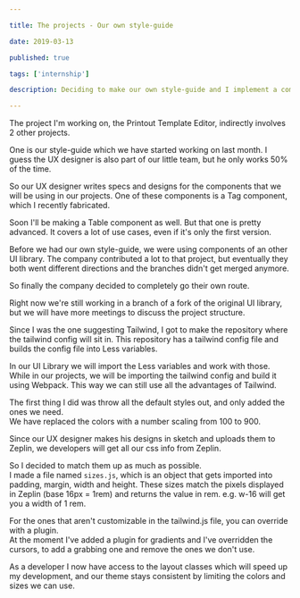 ```yaml
---

title: The projects - Our own style-guide

date: 2019-03-13

published: true

tags: ['internship']

description: Deciding to make our own style-guide and I implement a company wide tailwind.js config file and export it into less variables.

---
```


The project I'm working on, the Printout Template Editor, indirectly involves 2 other projects.

One is our style-guide which we have started working on last month. I guess the UX designer is also part of our little team, but he only works 50% of the time.

So our UX designer writes specs and designs for the components that we will be using in our projects. One of these components is a Tag component, which I recently fabricated.

Soon I'll be making a Table component as well. But that one is pretty advanced. It covers a lot of use cases, even if it's only the first version.

Before we had our own style-guide, we were using components of an other UI library. The company contributed a lot to that project, but eventually they both went different directions and the branches didn't get merged anymore.

So finally the company decided to completely go their own route.

Right now we're still working in a branch of a fork of the original UI library, but we will have more meetings to discuss the project structure.

Since I was the one suggesting Tailwind, I got to make the repository where the tailwind config will sit in. This repository has a tailwind config file and builds the config file into Less variables.

In our UI Library we will import the Less variables and work with those. While in our projects, we will be importing the tailwind config and build it using Webpack. This way we can still use all the advantages of Tailwind.

The first thing I did was throw all the default styles out, and only added the ones we need.  
We have replaced the colors with a number scaling from 100 to 900.

Since our UX designer makes his designs in sketch and uploads them to Zeplin, we developers will get all our css info from Zeplin.

So I decided to match them up as much as possible.  
I made a file named `sizes.js`, which is an object that gets imported into padding, margin, width and height. These sizes match the pixels displayed in Zeplin (base 16px = 1rem) and returns the value in rem. e.g. w-16 will get you a width of 1 rem.

For the ones that aren't customizable in the tailwind.js file, you can override with a plugin.  
At the moment I've added a plugin for gradients and I've overridden the cursors, to add a grabbing one and remove the ones we don't use.

As a developer I now have access to the layout classes which will speed up my development, and our theme stays consistent by limiting the colors and sizes we can use.